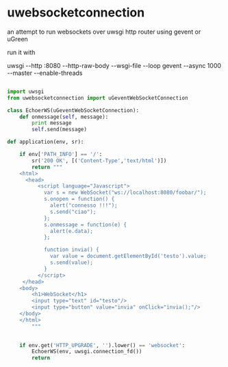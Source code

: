 uwebsocketconnection
====================

an attempt to run websockets over uwsgi http router using gevent or uGreen

run it with

uwsgi --http :8080 --http-raw-body --wsgi-file <thisfile> --loop gevent --async 1000 --master --enable-threads

```python

import uwsgi
from uwebsocketconnection import uGeventWebSocketConnection

class EchoerWS(uGeventWebSocketConnection):
    def onmessage(self, message):
        print message
        self.send(message)

def application(env, sr):

    if env['PATH_INFO'] == '/':
        sr('200 OK', [('Content-Type','text/html')])
        return """
	<html>
  	  <head>
    	  <script language="Javascript">
      	    var s = new WebSocket("ws://localhost:8080/foobar/");
            s.onopen = function() {
              alert("connesso !!!");
              s.send("ciao");
            };
            s.onmessage = function(e) {
              alert(e.data);
            };

            function invia() {
              var value = document.getElementById('testo').value;
              s.send(value);
            }
    	  </script>
 	 </head>
  	<body>
    	<h1>WebSocket</h1>
    	<input type="text" id="testo"/>
    	<input type="button" value="invia" onClick="invia();"/>
  	</body>
	</html>
        """
        

    if env.get('HTTP_UPGRADE', '').lower() == 'websocket':
        EchoerWS(env, uwsgi.connection_fd())
        return
```


